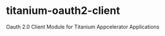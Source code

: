 titanium-oauth2-client
======================

Oauth 2.0 Client Module for Titanium Appcelerator Applications